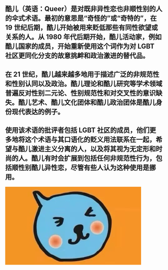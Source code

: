 ## 酷儿（英语：Queer）是对既非异性恋也非顺性别的人的伞式术语。最初的意思是“奇怪的”或“奇特的”，在 19 世纪后期，酷儿开始被用来贬低那些有同性欲望或关系的人。从 1980 年代后期开始，酷儿活动家，例如酷儿国家的成员，开始重新使用这个词作为对 LGBT 社区更同化分支的故意挑衅和政治激进的替代品。

## 在 21 世纪，酷儿越来越多地用于描述广泛的非规范性和性别认同以及政治。酷儿理论和酷儿研究等学术领域普遍反对性别二元论、性别规范性和对交叉性的意识缺失。酷儿艺术、酷儿文化团体和酷儿政治团体是酷儿身份现代表达的例子。

## 使用该术语的批评者包括 LGBT 社区的成员，他们更多地将这个术语与其口语化的贬义用法联系在一起，希望与酷儿激进主义分离的人，以及将其视为无定形和时尚的人。酷儿有时会扩展到包括任何非规范性行为，包括顺性别酷儿异性恋，尽管有些人认为这种使用是挪用。 

![no](https://raw.githubusercontent.com/boliangnie/boliangnie.github.io/master/assets/img/WeChat%20Image_20220607225847.jpg)
